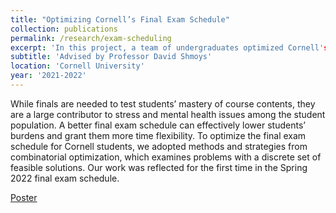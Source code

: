 ```yaml
---
title: "Optimizing Cornell’s Final Exam Schedule"
collection: publications
permalink: /research/exam-scheduling
excerpt: 'In this project, a team of undergraduates optimized Cornell's final exam schedule in a three-step fashion using integer programming and heuristics. I explored a TSP approach to reduce conflicts by assigning class to block and block to time together. Furthermore, I analyzed various metrics, especially in the discussion of deviating from a fixed timetable.'
subtitle: 'Advised by Professor David Shmoys'
location: 'Cornell University'
year: '2021-2022'
---
```

While finals are needed to test students’ mastery of course contents, they are a large contributor to stress and mental health issues among the student population. A better final exam schedule can effectively lower students’ burdens and grant them more time flexibility. To optimize the final exam schedule for Cornell students, we adopted methods and strategies from combinatorial optimization, which examines problems with a discrete set of feasible solutions. Our work was reflected for the first time in the Spring 2022 final exam schedule. 

[Poster](http://academicpages.github.io/files/scheduling-poster.pdf)